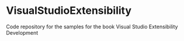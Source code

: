 # VisualStudioExtensibility
Code repository for the samples for the book Visual Studio Extensibility Development
